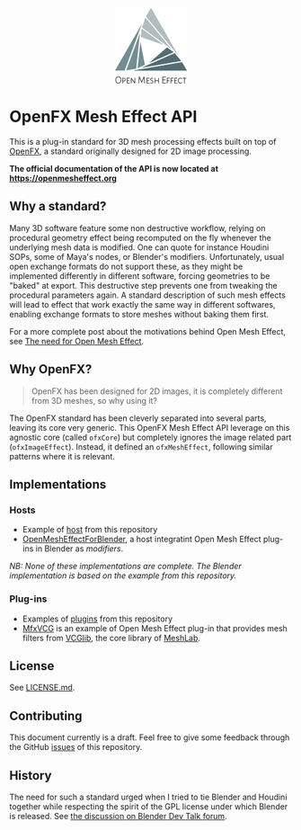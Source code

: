 
<p align="center">
  <img alt="Open Mesh Effect" src="doc/images/openmesheffect.png">
</p>

OpenFX Mesh Effect API
======================

This is a plug-in standard for 3D mesh processing effects built on top of [OpenFX](http://openeffects.org/), a standard originally designed for 2D image processing.

**The official documentation of the API is now located at https://openmesheffect.org**

## Why a standard?

Many 3D software feature some non destructive workflow, relying on procedural geometry effect being recomputed on the fly whenever the underlying mesh data is modified. One can quote for instance Houdini SOPs, some of Maya's nodes, or Blender's modifiers. Unfortunately, usual open exchange formats do not support these, as they might be implemented differently in different software, forcing geometries to be "baked" at export. This destructive step prevents one from tweaking the procedural parameters again. A standard description of such mesh effects will lead to effect that work exactly the same way in different softwares, enabling exchange formats to store meshes without baking them first.

For a more complete post about the motivations behind Open Mesh Effect, see [The need for Open Mesh Effect](https://blog.exppad.com/article/the-need-for-open-mesh-effect).

## Why OpenFX?

> OpenFX has been designed for 2D images, it is completely different from 3D meshes, so why using it?

The OpenFX standard has been cleverly separated into several parts, leaving its core very generic. This OpenFX Mesh Effect API leverage on this agnostic core (called `ofxCore`) but completely ignores the image related part (`ofxImageEffect`). Instead, it defined an `ofxMeshEffect`, following similar patterns where it is relevant.

## Implementations

### Hosts

 - Example of [host](examples/host/) from this repository
 - [OpenMeshEffectForBlender](https://github.com/eliemichel/OpenMeshEffectForBlender), a host integratint Open Mesh Effect plug-ins in Blender as *modifiers*.

*NB: None of these implementations are complete. The Blender implementation is based on the example from this repository.*

### Plug-ins

 - Examples of [plugins](examples/plugins/) from this repository
 - [MfxVCG](https://github.com/eliemichel/MfxVCG) is an example of Open Mesh Effect plug-in that provides mesh filters from [VCGlib](http://www.vcglib.net/), the core library of [MeshLab](http://www.meshlab.net/).

## License

See [LICENSE.md](LICENSE.md).

## Contributing

This document currently is a draft. Feel free to give some feedback through the GitHub [issues](https://github.com/eliemichel/OpenMeshEffect/issues) of this repository.

## History

The need for such a standard urged when I tried to tie Blender and Houdini together while respecting the spirit of the GPL license under which Blender is released. See [the discussion on Blender Dev Talk forum](https://devtalk.blender.org/t/houdini-engine-modifier-for-blender/8218).

